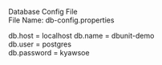 Database Config File\
File Name: db-config.properties

db.host = localhost
db.name = dbunit-demo\
db.user = postgres\
db.password = kyawsoe
